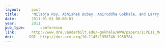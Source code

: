 ```yaml
---
layout:     post
title:      "Nilabja Roy, Abhishek Dubey, Aniruddha Gokhale, and Larry Dowdy. A capacity planning process for performance assurance of component-based distributed systems. In Proceeding of the second joint WOSP/SIPEW international conference on Performance engineering, ICPE 2011, 259–270. Karlsruhe, Germany, 2011. ACM."
date:       2011-01-01 00:00:01
year:       2011
pub_type:       conference
link:       http://www.dre.vanderbilt.edu/~gokhale/WWW/papers/ICPE11_MAQPRO.pdf
doi:       DOI  http://doi.acm.org/10.1145/1958746.1958784
---
```

